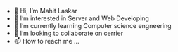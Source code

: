 - 👋 Hi, I’m Mahit Laskar
- 👀 I’m interested in Server and Web Developing
- 🌱 I’m currently learning Computer science engneering
- 💞️ I’m looking to collaborate on cerrier
- 📫 How to reach me ...

<!---
AB-Muhit/AB-Muhit is a ✨ special ✨ repository because its `README.md` (this file) appears on your GitHub profile.
You can click the Preview link to take a look at your changes.
--->
